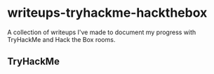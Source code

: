 # writeups-tryhackme-hackthebox
A collection of writeups I've made to document my progress with TryHackMe and Hack the Box rooms.

## TryHackMe
<!-- embed pdf here -->
